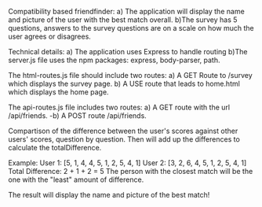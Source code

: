 Compatibility based friendfinder:
a) The application will display the name and picture of the user with the best match overall.
b)The survey has 5 questions, answers to the survey questions are on a scale on how much the user agrees or disagrees.

Technical details: a) The application uses Express to handle routing
b)The server.js file uses the npm packages: express, body-parser, path.

The html-routes.js file should include two routes:
a) A GET Route to /survey which displays the survey page.
b) A USE route that leads to home.html which displays the home page.

The api-routes.js file includes two routes:
a) A GET route with the url /api/friends. 
-b) A POST route /api/friends. 

Compartison of the difference between the user's scores against other users' scores, question by question. Then will add up the differences to calculate the totalDifference.

Example:
User 1: [5, 1, 4, 4, 5, 1, 2, 5, 4, 1]
User 2: [3, 2, 6, 4, 5, 1, 2, 5, 4, 1]
Total Difference: 2 + 1 + 2 = 5
The person with the closest match will be the one with the "least" amount of difference.

The result will display the name and picture of the best match!
